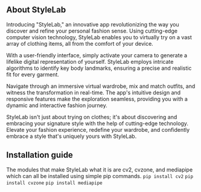 ## About StyleLab
Introducing "StyleLab," an innovative app revolutionizing the way you discover and refine your personal fashion sense. Using cutting-edge computer vision technology, StyleLab enables you to virtually try on a vast array of clothing items, all from the comfort of your device.

With a user-friendly interface, simply activate your camera to generate a lifelike digital representation of yourself. StyleLab employs intricate algorithms to identify key body landmarks, ensuring a precise and realistic fit for every garment. 

Navigate through an immersive virtual wardrobe, mix and match outfits, and witness the transformation in real-time. The app's intuitive design and responsive features make the exploration seamless, providing you with a dynamic and interactive fashion journey.

StyleLab isn't just about trying on clothes; it's about discovering and embracing your signature style with the help of cutting-edge technology. Elevate your fashion experience, redefine your wardrobe, and confidently embrace a style that's uniquely yours with StyleLab.

## Installation guide

The modules that make StyleLab what it is are cv2, cvzone, and mediapipe which can all be installed using simple pip commands.
`pip install cv2`
`pip install cvzone`
`pip install mediapipe`
